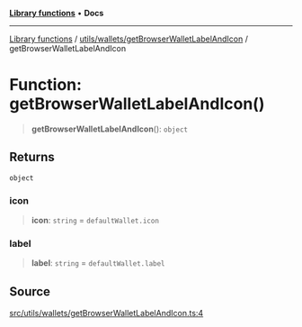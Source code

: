[**Library functions**](../../../../README.md) • **Docs**

***

[Library functions](../../../../modules.md) / [utils/wallets/getBrowserWalletLabelAndIcon](../README.md) / getBrowserWalletLabelAndIcon

# Function: getBrowserWalletLabelAndIcon()

> **getBrowserWalletLabelAndIcon**(): `object`

## Returns

`object`

### icon

> **icon**: `string` = `defaultWallet.icon`

### label

> **label**: `string` = `defaultWallet.label`

## Source

[src/utils/wallets/getBrowserWalletLabelAndIcon.ts:4](https://github.com/bgd-labs/fe-shared/blob/bcb81f075c57b42adfeb5f3e6c387d13f532f431/src/utils/wallets/getBrowserWalletLabelAndIcon.ts#L4)
